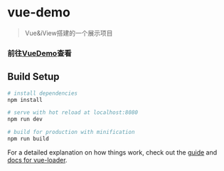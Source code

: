# vue-demo

> Vue&iView搭建的一个展示项目

### 前往[VueDemo](https://mtboom.github.io/vue-demo/)查看

## Build Setup

``` bash
# install dependencies
npm install

# serve with hot reload at localhost:8080
npm run dev

# build for production with minification
npm run build

```

For a detailed explanation on how things work, check out the [guide](http://vuejs-templates.github.io/webpack/) and [docs for vue-loader](http://vuejs.github.io/vue-loader).
